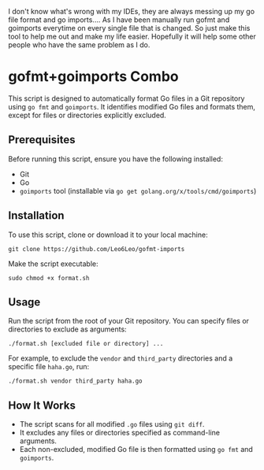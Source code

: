 I don't know what's wrong with my IDEs, they are always messing up my go file format and go imports.... As I have been manually run gofmt and goimports everytime on every single file that is changed. So just make this tool to help me out and make my life easier. Hopefully it will help some other people who have the same problem as I do.
# gofmt+goimports Combo

This script is designed to automatically format Go files in a Git repository using `go fmt` and `goimports`. It identifies modified Go files and formats them, except for files or directories explicitly excluded.

## Prerequisites

Before running this script, ensure you have the following installed:
- Git
- Go
- `goimports` tool (installable via `go get golang.org/x/tools/cmd/goimports`)

## Installation

To use this script, clone or download it to your local machine:

```
git clone https://github.com/Leo6Leo/gofmt-imports
```

Make the script executable:

```
sudo chmod +x format.sh
```

## Usage

Run the script from the root of your Git repository. You can specify files or directories to exclude as arguments:

```
./format.sh [excluded file or directory] ...
```

For example, to exclude the `vendor` and `third_party` directories and a specific file `haha.go`, run:

```
./format.sh vendor third_party haha.go
```

## How It Works

- The script scans for all modified `.go` files using `git diff`.
- It excludes any files or directories specified as command-line arguments.
- Each non-excluded, modified Go file is then formatted using `go fmt` and `goimports`.
